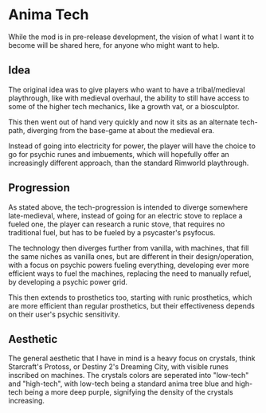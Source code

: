 # Anima Tech

While the mod is in pre-release development, the vision of what I want it to become will be shared here, for anyone who might want to help.

## Idea
The original idea was to give players who want to have a tribal/medieval playthrough, like with medieval overhaul, the ability to still have access to some of the higher tech mechanics, like a growth vat, or a biosculptor.

This then went out of hand very quickly and now it sits as an alternate tech-path, diverging from the base-game at about the medieval era.

Instead of going into electricity for power, the player will have the choice to go for psychic runes and imbuements, which will hopefully offer an increasingly different approach, than the standard Rimworld playthrough.

## Progression
As stated above, the tech-progression is intended to diverge somewhere late-medieval, where, instead of going for an electric stove to replace a fueled one, the player can research a runic stove, that requires no traditional fuel, but has to be fueled by a psycaster's psyfocus.

The technology then diverges further from vanilla, with machines, that fill the same niches as vanilla ones, but are different in their design/operation, with a focus on psychic powers fueling everything, developing ever more efficient ways to fuel the machines, replacing the need to manually refuel, by developing a psychic power grid. 

This then extends to prosthetics too, starting with runic prosthetics, which are more efficient than regular prosthetics, but their effectiveness depends on their user's psychic sensitivity.

## Aesthetic
The general aesthetic that I have in mind is a heavy focus on crystals, think Starcraft's Protoss, or Destiny 2's Dreaming City, with visible runes inscribed on machines. The crystals colors are seperated into "low-tech" and "high-tech", with low-tech being a standard anima tree blue and high-tech being a more deep purple, signifying the density of the crystals increasing.
 
